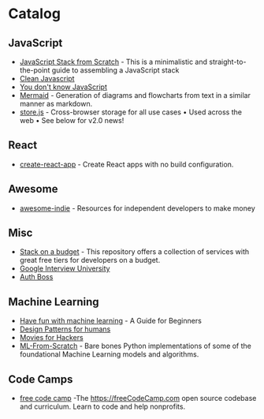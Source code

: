 # Catalog
## JavaScript ##
* [JavaScript Stack from Scratch](https://github.com/verekia/js-stack-from-scratch) - This is a minimalistic and straight-to-the-point guide to assembling a JavaScript stack
* [Clean Javascript](https://github.com/ryanmcdermott/clean-code-javascript)
* [You don't know JavaScript](https://github.com/getify/You-Dont-Know-JS)
* [Mermaid](https://github.com/knsv/mermaid) - Generation of diagrams and flowcharts from text in a similar manner as markdown.
* [store.js](https://github.com/marcuswestin/store.js) - Cross-browser storage for all use cases • Used across the web • See below for v2.0 news!

## React ##
* [create-react-app](https://github.com/facebookincubator/create-react-app) - Create React apps with no build configuration.

## Awesome ##
* [awesome-indie](https://github.com/mezod/awesome-indie) - Resources for independent developers to make money


## Misc ##
* [Stack on a budget](https://github.com/255kb/stack-on-a-budget) - This repository offers a collection of services with great free tiers for developers on a budget.
* [Google Interview University](https://github.com/jwasham/google-interview-university)
* [Auth Boss](https://github.com/teesloane/Auth-Boss)

## Machine Learning ##
* [Have fun with machine learning](https://github.com/humphd/have-fun-with-machine-learning) - A Guide for Beginners
* [Design Patterns for humans](https://github.com/kamranahmedse/design-patterns-for-humans)
* [Movies for Hackers](https://github.com/k4m4/movies-for-hackers)
* [ML-From-Scratch](https://github.com/eriklindernoren/ML-From-Scratch) - Bare bones Python implementations of some of the foundational Machine Learning models and algorithms.

## Code Camps
* [free code camp](https://github.com/freeCodeCamp/freeCodeCamp) -The https://freeCodeCamp.com open source codebase and curriculum. Learn to code and help nonprofits.
